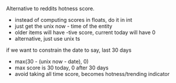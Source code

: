 Alternative to reddits hotness score.
- instead of computing scores in floats, do it in int
- just get the unix now - time of the entity
- older items will have -tive score, current today will have 0
- alternative, just use unix ts

if we want to constrain the date to say, last 30 days
- max(30 - (unix now - date), 0)
- max score is 30 today, 0 after 30 days
- avoid taking all time score, becomes hotness/trending indicator
